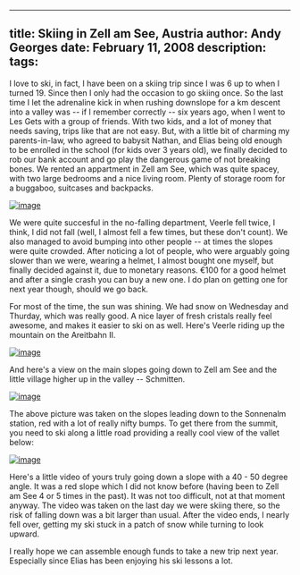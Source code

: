 -----
title:  Skiing in Zell am See, Austria
author: Andy Georges
date: February 11, 2008
description: 
tags: 
-----







I love to ski, in fact, I have been on a skiing trip since I was 6 up to
when I turned 19. Since then I only had the occasion to go skiing once.
So the last time I let the adrenaline kick in when rushing downslope for
a km descent into a valley was -- if I remember correctly -- six years
ago, when I went to Les Gets with a group of friends. With two kids, and
a lot of money that needs saving, trips like that are not easy. But,
with a little bit of charming my parents-in-law, who agreed to babysit
Nathan, and Elias being old enough to be enrolled in the school (for
kids over 3 years old), we finally decided to rob our bank account and
go play the dangerous game of not breaking bones. We rented an
appartment in Zell am See, which was quite spacey, with two large
bedrooms and a nice living room. Plenty of storage room for a buggaboo,
suitcases and backpacks.


[![image](A182F9EA-0437-4BF8-BA83-D7EA61D9AFC0-1.jpg)](http://www.flickr.com/photos/itkovian/2256922453/)


We were quite succesful in the no-falling department, Veerle fell twice,
I think, I did not fall (well, I almost fell a few times, but these
don't count). We also managed to avoid bumping into other people -- at
times the slopes were quite crowded. After noticing a lot of people, who
were arguably going slower than we were, wearing a helmet, I almost
bought one myself, but finally decided against it, due to monetary
reasons. €100 for a good helmet and after a single crash you can buy a
new one. I do plan on getting one for next year though, should we go
back.


For most of the time, the sun was shining. We had snow on Wednesday and
Thurday, which was really good. A nice layer of fresh cristals really
feel awesome, and makes it easier to ski on as well. Here's Veerle
riding up the mountain on the Areitbahn II.


[![image](A182F9EA-0437-4BF8-BA83-D7EA61D9AFC0-2.jpg)](http://www.flickr.com/photos/itkovian/2257720352/)


And here's a view on the main slopes going down to Zell am See and the
little village higher up in the valley -- Schmitten.


[![image](A182F9EA-0437-4BF8-BA83-D7EA61D9AFC0-3.jpg)](http://www.flickr.com/photos/itkovian/2257721812/)


The above picture was taken on the slopes leading down to the Sonnenalm
station, red with a lot of really nifty bumps. To get there from the
summit, you need to ski along a little road providing a really cool view
of the vallet below:


[![image](A182F9EA-0437-4BF8-BA83-D7EA61D9AFC0-4.jpg)](http://www.flickr.com/photos/itkovian/2256922255/)


Here's a little video of yours truly going down a slope with a 40 - 50
degree angle. It was a red slope which I did not know before (having
been to Zell am See 4 or 5 times in the past). It was not too difficult,
not at that moment anyway. The video was taken on the last day we were
skiing there, so the risk of falling down was a bit larger than usual.
After the video ends, I nearly fell over, getting my ski stuck in a
patch of snow while turning to look upward.


I really hope we can assemble enough funds to take a new trip next year.
Especially since Elias has been enjoying his ski lessons a lot.




